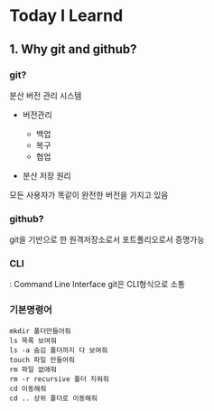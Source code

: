 # Today I Learnd

## 1. Why git and github?

### git?

분산 버전 관리 시스템

- 버전관리
    - 백업
    - 복구
    - 협업

- 분산 저장 원리

모든 사용자가 똑같이 완전한 버전을 가지고 있음

### github?

git을 기반으로 한 원격저장소로서 포트폴리오로서 증명가능 


### CLI
: Command Line Interface
git은 CLI형식으로 소통


### 기본명령어
``` 
mkdir 폴더만들어줘
ls 목록 보여줘
ls -a 숨김 폴더까지 다 보여줘
touch 파일 만들어줘
rm 파일 없애줘
rm -r recursive 폴더 지워줘
cd 이동해줘
cd .. 상위 폴더로 이동해줘
```